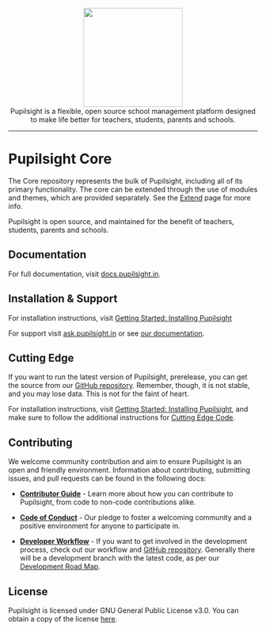 <p align="center">
    <a href="http://pupilsight.in/" target="_blank"><img width="200" src="http://pupilsight.in/img/pupilsight-logo.png"></a><br>
    Pupilsight is a flexible, open source school management platform designed <br>
    to make life better for teachers, students, parents and schools.
</p>

------

Pupilsight Core
===========
The Core repository represents the bulk of Pupilsight, including all of its primary functionality. The core can be extended through the use of modules and themes, which are provided separately. See the [Extend](http://pupilsight.in/extend/) page for more info.

Pupilsight is open source, and maintained for the benefit of teachers, students, parents and schools.

## Documentation

For full documentation, visit [docs.pupilsight.in](https://docs.pupilsight.in/).

## Installation & Support

For installation instructions, visit [Getting Started: Installing Pupilsight](https://docs.pupilsight.in/administrators/getting-started/installing-pupilsight/)

For support visit [ask.pupilsight.in](http://pupilsight.in/) or see [our documentation](https://docs.pupilsight.in/).

## Cutting Edge
If you want to run the latest version of Pupilsight, prerelease, you can get the source from our [GitHub repository](https://github.com/PupilsightEdu/core). Remember, though, it is not stable, and you may lose data. This is not for the faint of heart.

For installation instructions, visit [Getting Started: Installing Pupilsight](https://docs.pupilsight.in/administrators/getting-started/installing-pupilsight/), and make sure to follow the additional instructions for [Cutting Edge Code](https://docs.pupilsight.in/administrators/getting-started/installing-pupilsight/cutting-edge-code/).

## Contributing

We welcome community contribution and aim to ensure Pupilsight is an open and friendly environment. Information about contributing, submitting issues, and pull requests can be found in the following docs:

- [**Contributor Guide**](https://github.com/PupilsightEdu/core/blob/master/.github/CONTRIBUTING.md) - Learn more about how you can contribute to Pupilsight, from code to non-code contributions alike.

- [**Code of Conduct**](https://github.com/PupilsightEdu/core/blob/master/.github/CODE_OF_CONDUCT.md) - Our pledge to foster a welcoming community and a positive environment for anyone to participate in.

- [**Developer Workflow**](https://docs.pupilsight.in/developers/getting-started/developer-workflow/) - If you want to get involved in the development process, check out our workflow and [GitHub repository](https://github.com/PupilsightEdu/core). Generally there will be a development branch with the latest code, as per our [Development Road Map](https://docs.pupilsight.in/developers/getting-started/pupilsight-road-map/).

## License

Pupilsight is licensed under GNU General Public License v3.0. You can obtain a copy of the license [here](https://github.com/PupilsightEdu/core/blob/master/LICENSE).
